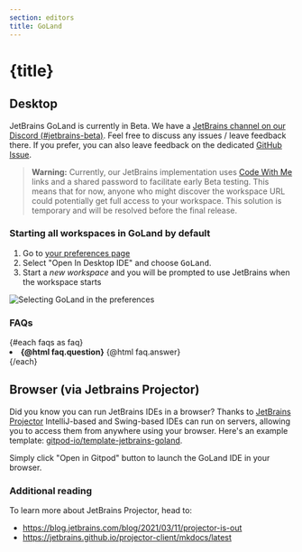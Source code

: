 ```yaml
---
section: editors
title: GoLand
---
```


<script context="module">
  export const prerender = true;
  import { faqs } from "$lib/contents/editors";
</script>

# {title}

## Desktop

JetBrains GoLand is currently in Beta. We have a [JetBrains channel on our Discord (#jetbrains-beta)](https://www.gitpod.io/chat). Feel free to discuss any issues / leave feedback there. If you prefer, you can also leave feedback on the dedicated [GitHub Issue](https://github.com/gitpod-io/gitpod/issues/6576).

> **Warning:** Currently, our JetBrains implementation uses [Code With Me](https://www.jetbrains.com/code-with-me/) links and a shared password to facilitate early Beta testing. This means that for now, anyone who might discover the workspace URL could potentially get full access to your workspace. This solution is temporary and will be resolved before the final release.

### Starting all workspaces in GoLand by default

1. Go to [your preferences page](https://gitpod.io/preferences)
2. Select "Open In Desktop IDE" and choose <kbd>GoLand</kbd>.
3. Start a _new workspace_ and you will be prompted to use JetBrains when the workspace starts

<img class="screenshot" alt="Selecting GoLand in the preferences" src="/images/editors/goland.gif">

### FAQs

<div>
	{#each faqs as faq}
		<li>
      <strong>
        {@html faq.question}</strong>
      {@html faq.answer}
      </li>
	{/each}
</div>

## Browser (via Jetbrains Projector)

Did you know you can run JetBrains IDEs in a browser? Thanks to [JetBrains Projector](https://lp.jetbrains.com/projector/) IntelliJ-based and Swing-based IDEs can run on servers, allowing you to access them from anywhere using your browser. Here's an example template: [gitpod-io/template-jetbrains-goland](https://github.com/gitpod-io/template-jetbrains-goland).

Simply click "Open in Gitpod" button to launch the GoLand IDE in your browser.

### Additional reading

To learn more about JetBrains Projector, head to:

- https://blog.jetbrains.com/blog/2021/03/11/projector-is-out
- https://jetbrains.github.io/projector-client/mkdocs/latest
